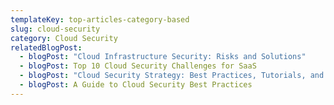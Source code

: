 ```yaml
---
templateKey: top-articles-category-based
slug: cloud-security
category: Cloud Security
relatedBlogPost:
  - blogPost: "Cloud Infrastructure Security: Risks and Solutions"
  - blogPost: Top 10 Cloud Security Challenges for SaaS
  - blogPost: "Cloud Security Strategy: Best Practices, Tutorials, and More"
  - blogPost: A Guide to Cloud Security Best Practices
---
```


